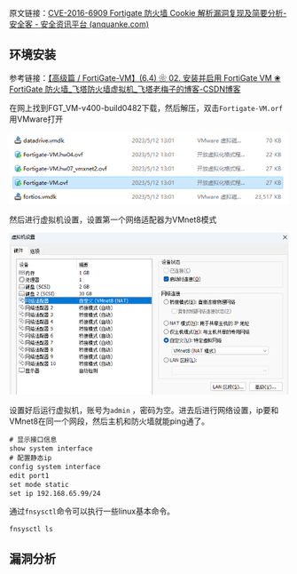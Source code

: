 原文链接：[CVE-2016-6909 Fortigate 防火墙 Cookie 解析漏洞复现及简要分析-安全客 - 安全资讯平台 (anquanke.com)](https://www.anquanke.com/post/id/252842#h2-0)

## 环境安装
参考链接：[【高级篇 / FortiGate-VM】(6.4) ❀ 02. 安装并启用 FortiGate VM ❀ FortiGate 防火墙_飞塔防火墙虚拟机_飞塔老梅子的博客-CSDN博客](https://blog.csdn.net/meigang2012/article/details/105246640)

在网上找到FGT_VM-v400-build0482下载，然后解压，双击`Fortigate-VM.orf` 用VMware打开

![](images/Pasted%20image%2020230512214210.png)

然后进行虚拟机设置，设置第一个网络适配器为VMnet8模式

![](images/Pasted%20image%2020230512214421.png)

设置好后运行虚拟机，账号为`admin` ，密码为空。进去后进行网络设置，ip要和VMnet8在同一个网段，然后主机和防火墙就能ping通了。
```
# 显示接口信息
show system interface
# 配置静态ip
config system interface
edit port1
set mode static
set ip 192.168.65.99/24
```

通过`fnsysctl`命令可以执行一些linux基本命令。
```
fnsysctl ls
```

## 漏洞分析






